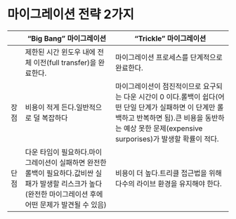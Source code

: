 # 마이그레이션 전략 2가지

|  | “Big Bang” 마이그레이션 | “Trickle” 마이그레이션 |
| --- | --- | --- |
|  | 제한된 시간 윈도우 내에 전체 이전(full transfer)을 완료한다. | 마이그레이션 프로세스를 단계적으로 완료한다. |
| 장점 | 비용이 적게 든다.일반적으로 덜 복잡하다 | 마이그레이션이 점진적이므로 요구되는 다운 시간이 0 이다.롤백이 쉽다(어떤 단일 단계가 실패하면 이 단계만 롤백하고 반복하면 됨).큰 비용을 동반하는 예상 못한 문제(expensive surporises)가 발생할 확률이 적다. |
| 단점 | 다운 타임이 필요하다.마이그레이션이 실패하면 완전한 롤백이 필요하다.값비싼 실패가 발생할 리스크가 높다(완전한 마이그레이션 후에 어떤 문제가 발견될 수 있음) | 비용이 더 높다.트리클 접근법을 위해 다수의 라이브 환경을 유지해야 한다. |